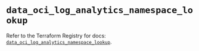 # `data_oci_log_analytics_namespace_lookup`

Refer to the Terraform Registry for docs: [`data_oci_log_analytics_namespace_lookup`](https://registry.terraform.io/providers/hashicorp/oci/7.19.0/docs/data-sources/log_analytics_namespace_lookup).
